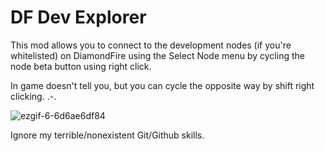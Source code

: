 # DF Dev Explorer
This mod allows you to connect to the development nodes (if you're whitelisted) on DiamondFire using the Select Node menu by cycling the node beta button using right click.

In game doesn't tell you, but you can cycle the opposite way by shift right clicking. .-.

![ezgif-6-6d6ae6df84](https://github.com/user-attachments/assets/de34e2d7-df04-44b8-bd3b-8ba2a5ff81aa)


Ignore my terrible/nonexistent Git/Github skills. 
